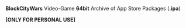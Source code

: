 **BlockCityWars** Video-Game **64bit** 
Archive of App Store Packages (**.ipa**) 
 
 **[ONLY FOR PERSONAL USE]**
